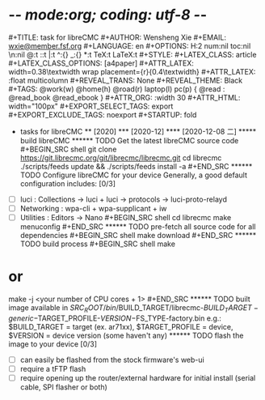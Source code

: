 # -*- mode:org; coding: utf-8 -*-

#+TITLE:     task for libreCMC
#+AUTHOR:    Wensheng Xie
#+EMAIL:     wxie@member.fsf.org
#+LANGUAGE:  en
#+OPTIONS: H:2 num:nil toc:nil \n:nil @:t ::t |:t ^:{} _:{} *:t TeX:t LaTeX:t
#+STYLE: <link rel="stylesheet" type="text/css" href="org.css" />
#+LATEX_CLASS: article
#+LATEX_CLASS_OPTIONS: [a4paper]
#+ATTR_LATEX: width=0.38\textwidth wrap placement={r}{0.4\textwidth}
#+ATTR_LATEX: :float multicolumn
#+REVEAL_TRANS: None
#+REVEAL_THEME: Black
#+TAGS: @work(w) @home(h) @road(r) laptop(l) pc(p) { @read : @read_book @read_ebook }
#+ATTR_ORG: :width 30
#+ATTR_HTML: width="100px"
#+EXPORT_SELECT_TAGS: export
#+EXPORT_EXCLUDE_TAGS: noexport
#+STARTUP: fold

* tasks for libreCMC
** [2020]
*** [2020-12]
**** [2020-12-08 二]
***** build libreCMC
****** TODO Get the latest libreCMC source code
#+BEGIN_SRC shell
git clone https://git.librecmc.org/git/librecmc/librecmc.git
cd librecmc
./scripts/feeds update && ./scripts/feeds install -a
#+END_SRC
****** TODO Configure libreCMC for your device
Generally, a good default configuration includes: [0/3]
 - [ ] luci : Collections -> luci + luci -> protocols -> luci-proto-relayd
 - [ ] Networking : wpa-cli + wpa-supplicant + iw
 - [ ] Utilities : Editors -> Nano
#+BEGIN_SRC shell
cd librecmc
make menuconfig
#+END_SRC
****** TODO pre-fetch all source code for all dependencies
#+BEGIN_SRC shell
make download
#+END_SRC
****** TODO build process
#+BEGIN_SRC shell
make
# or
make -j <your number of CPU cores + 1>
#+END_SRC
****** TODO built image available in
$SRC_ROOT/bin/$BUILD_TARGET/librecmc-$BUILD_TARGET-generic-$TARGET_PROFILE-$VERSION-$FS_TYPE-factory.bin
e.g.:
$BUILD_TARGET = target (ex. ar71xx), $TARGET_PROFILE = device, $VERSION = device version (some haven't any)
****** TODO flash the image to your device [0/3]
 - [ ] can easily be flashed from the stock firmware's web-ui
 - [ ] require a tFTP flash
 - [ ] require opening up the router/external hardware for initial install (serial cable, SPI flasher or both)
